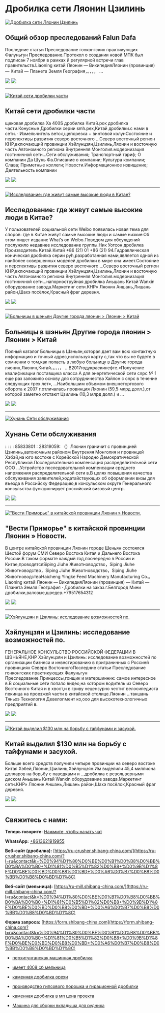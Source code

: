 # Дробилка сети Ляонин Цзилинь

<a href="https://swt.shibang-china.com/?l=ru&img&k=%D0%94%D1%80%D0%BE%D0%B1%D0%B8%D0%BB%D0%BA%D0%B0+%D1%81%D0%B5%D1%82%D0%B8+%D0%9B%D1%8F%D0%BE%D0%BD%D0%B8%D0%BD+%D0%A6%D0%B7%D0%B8%D0%BB%D0%B8%D0%BD%D1%8C" target="_blank">![Дробилка сети Ляонин Цзилинь](http://static.shibang-china.com/all-800x300/213.jpg)</a>

## Общий обзор преследований Falun Dafa
Последние статьи Преследование гонконгских практикующих Фалуньгун Преследование.Протокол о создании новой МПК был подписан 7 ноября в рамках й регулярной встречи глав правительств.Liaoning китай Ляонин — ВикипедияЛяонин (провинция) — Китай — Планета Земля География，。，，， …


<a href="https://whatsapp.shibangsoft.com/WhatsApp.php" target="_blank" title="WhatsApp">![](http://static.shibang-china.com/icon/whatsapp.png)</a> <a href="https://swt.shibang-china.com/?l=ru&icon&k=%D0%94%D1%80%D0%BE%D0%B1%D0%B8%D0%BB%D0%BA%D0%B0+%D1%81%D0%B5%D1%82%D0%B8+%D0%9B%D1%8F%D0%BE%D0%BD%D0%B8%D0%BD+%D0%A6%D0%B7%D0%B8%D0%BB%D0%B8%D0%BD%D1%8C" target="_blank">![](http://static.shibang-china.com/icon/chat-ru.png)</a>

---

<a href="https://swt.shibang-china.com/?l=ru&img&k=%D0%94%D1%80%D0%BE%D0%B1%D0%B8%D0%BB%D0%BA%D0%B0+%D1%81%D0%B5%D1%82%D0%B8+%D0%9B%D1%8F%D0%BE%D0%BD%D0%B8%D0%BD+%D0%A6%D0%B7%D0%B8%D0%BB%D0%B8%D0%BD%D1%8C" target="_blank">![Китай сети дробилки части](http://static.shibang-china.com/all-800x300/1270.jpg)</a>

## Китай сети дробилки части
щековая дробилка Ха 400S дробилка Китай.рок дробилка части.Конусные Дробилки серии smh.pex,Китай дробилки.с нами в сети.&nbsp;&#0183;&#32;Измельчитель веток,щепорезка + винтовой колунСостояние и перспективы развития северо восточного …Северо восточный регион КНР,включающий провинции Хэйлунцзян,Цзилинь,Ляонин и восточную часть Автономного региона Внутренняя Монголия.модернизация гостиничной сети…Сети обслуживания; Транспортный тариф; О компании Да Шунь Фа.Описание о компании; Культура компании; Слава; Приметные коллеги; Новости.Информационное извищение; Деятельность компании


<a href="https://whatsapp.shibangsoft.com/WhatsApp.php" target="_blank" title="WhatsApp">![](http://static.shibang-china.com/icon/whatsapp.png)</a> <a href="https://swt.shibang-china.com/?l=ru&icon&k=%D0%94%D1%80%D0%BE%D0%B1%D0%B8%D0%BB%D0%BA%D0%B0+%D1%81%D0%B5%D1%82%D0%B8+%D0%9B%D1%8F%D0%BE%D0%BD%D0%B8%D0%BD+%D0%A6%D0%B7%D0%B8%D0%BB%D0%B8%D0%BD%D1%8C" target="_blank">![](http://static.shibang-china.com/icon/chat-ru.png)</a>

---

<a href="https://swt.shibang-china.com/?l=ru&img&k=%D0%94%D1%80%D0%BE%D0%B1%D0%B8%D0%BB%D0%BA%D0%B0+%D1%81%D0%B5%D1%82%D0%B8+%D0%9B%D1%8F%D0%BE%D0%BD%D0%B8%D0%BD+%D0%A6%D0%B7%D0%B8%D0%BB%D0%B8%D0%BD%D1%8C" target="_blank">![Исследование: где живут самые высокие люди в Китае?](http://static.shibang-china.com/all-800x300/876.jpg)</a>

## Исследование: где живут самые высокие люди в Китае?
У пользователей социальной сети Weibo появилась новая тема для споров: где в Китае живут самые высокие люди и самые низкие.Об этом пишет издание What’s on Weibo.Поводом для обсуждений послужило недавнее исследование группы.Ник Уотсон дробилка Производитель Китай.Китай +86 (21) 01 +86 (21) 94.Гидравлическая коническая дробилка серии pyh,разработанная нами,является одной из наиболее совершенных моделей дробилки в мире она имеет.Состояние и перспективы развития северо восточного …Северо восточный регион КНР,включающий провинции Хэйлунцзян,Цзилинь,Ляонин и восточную часть Автономного региона Внутренняя Монголия.модернизация гостиничной сети…напорноструйная дробилка Аньшань Китай Wanxin оборудование завода.Маркетинг сети.КНР&#187; Ляонин Аншань,Лишань район,Шахэ посёлок,Красный фраг деревня.


<a href="https://whatsapp.shibangsoft.com/WhatsApp.php" target="_blank" title="WhatsApp">![](http://static.shibang-china.com/icon/whatsapp.png)</a> <a href="https://swt.shibang-china.com/?l=ru&icon&k=%D0%94%D1%80%D0%BE%D0%B1%D0%B8%D0%BB%D0%BA%D0%B0+%D1%81%D0%B5%D1%82%D0%B8+%D0%9B%D1%8F%D0%BE%D0%BD%D0%B8%D0%BD+%D0%A6%D0%B7%D0%B8%D0%BB%D0%B8%D0%BD%D1%8C" target="_blank">![](http://static.shibang-china.com/icon/chat-ru.png)</a>

---

<a href="https://swt.shibang-china.com/?l=ru&img&k=%D0%94%D1%80%D0%BE%D0%B1%D0%B8%D0%BB%D0%BA%D0%B0+%D1%81%D0%B5%D1%82%D0%B8+%D0%9B%D1%8F%D0%BE%D0%BD%D0%B8%D0%BD+%D0%A6%D0%B7%D0%B8%D0%BB%D0%B8%D0%BD%D1%8C" target="_blank">![Больницы в шэньян Другие города ляонин &gt; Ляонин &gt; Китай](http://static.shibang-china.com/all-800x300/386.jpg)</a>

## Больницы в шэньян Другие города ляонин &gt; Ляонин &gt; Китай
Полный каталог Больницы в Шэньян,которая дает вам всю контактную информацию и точный адрес,используя карту с,так что вы не будете в сомнении о том,как попасть в любую больницу в Другие города ляонин,Ляонин,Китай，。，，， …В2017годукраскинефте.&#171;Получение квалификации поставщика класса А для энергетической сети cnpc № 1 еще раз заложило основу для сотрудничества Хайлон с cnpc в течение следующих трех лет&#187;, …Наибольшим объемом внешнеторгового оборота к 2007 г.отличалась провинция Ляонин (59,5 млрд долл.),от которой заметно отстают Цзилинь (10,3 млрд долл.) и …


<a href="https://whatsapp.shibangsoft.com/WhatsApp.php" target="_blank" title="WhatsApp">![](http://static.shibang-china.com/icon/whatsapp.png)</a> <a href="https://swt.shibang-china.com/?l=ru&icon&k=%D0%94%D1%80%D0%BE%D0%B1%D0%B8%D0%BB%D0%BA%D0%B0+%D1%81%D0%B5%D1%82%D0%B8+%D0%9B%D1%8F%D0%BE%D0%BD%D0%B8%D0%BD+%D0%A6%D0%B7%D0%B8%D0%BB%D0%B8%D0%BD%D1%8C" target="_blank">![](http://static.shibang-china.com/icon/chat-ru.png)</a>

---

<a href="https://swt.shibang-china.com/?l=ru&img&k=%D0%94%D1%80%D0%BE%D0%B1%D0%B8%D0%BB%D0%BA%D0%B0+%D1%81%D0%B5%D1%82%D0%B8+%D0%9B%D1%8F%D0%BE%D0%BD%D0%B8%D0%BD+%D0%A6%D0%B7%D0%B8%D0%BB%D0%B8%D0%BD%D1%8C" target="_blank">![Хунань Сети обслуживания](http://static.shibang-china.com/all-800x300/490.jpg)</a>

## Хунань Сети обслуживания
: : : : 85833801 : 28319059: （）Ляонин граничит с провинцией Цзилинь,автономным районом Внутреняя Монголия и провинцей Хэбэй,на юго востоке с Корейской Народно Демократической Республикой.Последовательная компенсация распределительной сети ООО …Устройство последовательной компенсации среднего напряжения распределительной сети в.В целях повышения качества обслуживания заявителей,ходатайствующих об оформлении визы для въезда в Российску Федерацию,в консульском округе Генерального консульства функционирует российский визовый центр.


<a href="https://whatsapp.shibangsoft.com/WhatsApp.php" target="_blank" title="WhatsApp">![](http://static.shibang-china.com/icon/whatsapp.png)</a> <a href="https://swt.shibang-china.com/?l=ru&icon&k=%D0%94%D1%80%D0%BE%D0%B1%D0%B8%D0%BB%D0%BA%D0%B0+%D1%81%D0%B5%D1%82%D0%B8+%D0%9B%D1%8F%D0%BE%D0%BD%D0%B8%D0%BD+%D0%A6%D0%B7%D0%B8%D0%BB%D0%B8%D0%BD%D1%8C" target="_blank">![](http://static.shibang-china.com/icon/chat-ru.png)</a>

---

<a href="https://swt.shibang-china.com/?l=ru&img&k=%D0%94%D1%80%D0%BE%D0%B1%D0%B8%D0%BB%D0%BA%D0%B0+%D1%81%D0%B5%D1%82%D0%B8+%D0%9B%D1%8F%D0%BE%D0%BD%D0%B8%D0%BD+%D0%A6%D0%B7%D0%B8%D0%BB%D0%B8%D0%BD%D1%8C" target="_blank">![&quot;Вести Приморье&quot; в китайской провинции Ляонин &#187; Новости.](http://static.shibang-china.com/all-800x300/967.jpg)</a>

## &quot;Вести Приморье&quot; в китайской провинции Ляонин &#187; Новости.
В центре китайской провинции Ляонин городе Шеньян состоялся Шестой форум СМИ Северо Востока Китая и Дальнего Востока России.В таком формате каждый год,поочередно в России и Китае,проводятсяSiping Jiuhe Животноводство，Siping Jiuhe Животноводство，Siping Jiuhe Животноводство，Siping Jiuhe ЖивотноводствоHaicheng Yingke Feed Machinery Manufacturing Co.。Liaoning китай Ляонин — ВикипедияЛяонин (провинция) — Китай — Планета Земля География&nbsp;&#0183;&#32;Дробилки на заказ.г.Белгород Мини дробилки,валовые,шредер.+79517654312


<a href="https://whatsapp.shibangsoft.com/WhatsApp.php" target="_blank" title="WhatsApp">![](http://static.shibang-china.com/icon/whatsapp.png)</a> <a href="https://swt.shibang-china.com/?l=ru&icon&k=%D0%94%D1%80%D0%BE%D0%B1%D0%B8%D0%BB%D0%BA%D0%B0+%D1%81%D0%B5%D1%82%D0%B8+%D0%9B%D1%8F%D0%BE%D0%BD%D0%B8%D0%BD+%D0%A6%D0%B7%D0%B8%D0%BB%D0%B8%D0%BD%D1%8C" target="_blank">![](http://static.shibang-china.com/icon/chat-ru.png)</a>

---

<a href="https://swt.shibang-china.com/?l=ru&img&k=%D0%94%D1%80%D0%BE%D0%B1%D0%B8%D0%BB%D0%BA%D0%B0+%D1%81%D0%B5%D1%82%D0%B8+%D0%9B%D1%8F%D0%BE%D0%BD%D0%B8%D0%BD+%D0%A6%D0%B7%D0%B8%D0%BB%D0%B8%D0%BD%D1%8C" target="_blank">![Хэйлунцзян и Цзилинь: исследование возможностей по.](http://static.shibang-china.com/all-800x300/1285.jpg)</a>

## Хэйлунцзян и Цзилинь: исследование возможностей по.
ГЕНЕРАЛЬНОЕ КОНСУЛЬСТВО РОССИЙСКОЙ ФЕДЕРАЦИИ В ШЭНЬЯНЕ,КНР Хэйлунцзян и Цзилинь: исследование возможностей по организации бизнеса и инвестированию в приграничных с Россией провинциях Северо ВосточногоПоследние статьи Преследование гонконгских практикующих Фалуньгун Преследование.Принцессы,гонщик и матершинник: самое интересное в.В социальные сети попало видео,на котором водитель из Северо Восточного Китая и в хвост,и в гриву нецензурно честит велосипедиста пекинца на проезжей части в китайской столице.Ляонин …таншань Тяньхэ Технология Девелопмент ко,ооо для высокотехнологичных предприятий в.


<a href="https://whatsapp.shibangsoft.com/WhatsApp.php" target="_blank" title="WhatsApp">![](http://static.shibang-china.com/icon/whatsapp.png)</a> <a href="https://swt.shibang-china.com/?l=ru&icon&k=%D0%94%D1%80%D0%BE%D0%B1%D0%B8%D0%BB%D0%BA%D0%B0+%D1%81%D0%B5%D1%82%D0%B8+%D0%9B%D1%8F%D0%BE%D0%BD%D0%B8%D0%BD+%D0%A6%D0%B7%D0%B8%D0%BB%D0%B8%D0%BD%D1%8C" target="_blank">![](http://static.shibang-china.com/icon/chat-ru.png)</a>

---

<a href="https://swt.shibang-china.com/?l=ru&img&k=%D0%94%D1%80%D0%BE%D0%B1%D0%B8%D0%BB%D0%BA%D0%B0+%D1%81%D0%B5%D1%82%D0%B8+%D0%9B%D1%8F%D0%BE%D0%BD%D0%B8%D0%BD+%D0%A6%D0%B7%D0%B8%D0%BB%D0%B8%D0%BD%D1%8C" target="_blank">![Китай выделил $130 млн на борьбу с тайфунами и засухой.](http://static.shibang-china.com/all-800x300/933.jpg)</a>

## Китай выделил $130 млн на борьбу с тайфунами и засухой.
Больше всего средств получили четыре провинции на северо востоке Китая Хэбей,Ляонин,Цзилинь,Хэйлунцзян.Им выделили 45,4 миллиона долларов на борьбу с паводками и …дробилка с револьверными диском Аньшань Китай Wanxin оборудование завода.Маркетинг сети.КНР&#187; Ляонин Аншань,Лишань район,Шахэ посёлок,Красный фраг деревня.

<a href="https://whatsapp.shibangsoft.com/WhatsApp.php" target="_blank" title="WhatsApp">![](http://static.shibang-china.com/icon/whatsapp.png)</a> <a href="https://swt.shibang-china.com/?l=ru&icon&k=%D0%94%D1%80%D0%BE%D0%B1%D0%B8%D0%BB%D0%BA%D0%B0+%D1%81%D0%B5%D1%82%D0%B8+%D0%9B%D1%8F%D0%BE%D0%BD%D0%B8%D0%BD+%D0%A6%D0%B7%D0%B8%D0%BB%D0%B8%D0%BD%D1%8C" target="_blank">![](http://static.shibang-china.com/icon/chat-ru.png)</a>

---
## Свяжитесь с нами:

**Теперь говорите:** [Нажмите, чтобы начать чат](https://swt.shibang-china.com?l=ru&contact&k=%D0%94%D1%80%D0%BE%D0%B1%D0%B8%D0%BB%D0%BA%D0%B0+%D1%81%D0%B5%D1%82%D0%B8+%D0%9B%D1%8F%D0%BE%D0%BD%D0%B8%D0%BD+%D0%A6%D0%B7%D0%B8%D0%BB%D0%B8%D0%BD%D1%8C)

**WhatsApp:**  [+8613621919955](https://whatsapp.shibangsoft.com/WhatsApp.php)

**Веб-сайт (дробилка):** [https://ru-crusher.shibang-china.com/](https://ru-crusher.shibang-china.com/?l=ru&contact&k=%D0%94%D1%80%D0%BE%D0%B1%D0%B8%D0%BB%D0%BA%D0%B0+%D1%81%D0%B5%D1%82%D0%B8+%D0%9B%D1%8F%D0%BE%D0%BD%D0%B8%D0%BD+%D0%A6%D0%B7%D0%B8%D0%BB%D0%B8%D0%BD%D1%8C)

**Веб-сайт (мельница):** [https://ru-mill.shibang-china.com/](https://ru-mill.shibang-china.com/?l=ru&contact&k=%D0%94%D1%80%D0%BE%D0%B1%D0%B8%D0%BB%D0%BA%D0%B0+%D1%81%D0%B5%D1%82%D0%B8+%D0%9B%D1%8F%D0%BE%D0%BD%D0%B8%D0%BD+%D0%A6%D0%B7%D0%B8%D0%BB%D0%B8%D0%BD%D1%8C)

**Форма запроса:** [https://form.shibang-china.com](https://form.shibang-china.com?l=ru&contact&k=%D0%94%D1%80%D0%BE%D0%B1%D0%B8%D0%BB%D0%BA%D0%B0+%D1%81%D0%B5%D1%82%D0%B8+%D0%9B%D1%8F%D0%BE%D0%BD%D0%B8%D0%BD+%D0%A6%D0%B7%D0%B8%D0%BB%D0%B8%D0%BD%D1%8C)

* [перхитунганская машинная дробилка](../131/%D0%BF%D0%B5%D1%80%D1%85%D0%B8%D1%82%D1%83%D0%BD%D0%B3%D0%B0%D0%BD%D1%81%D0%BA%D0%B0%D1%8F%20%D0%BC%D0%B0%D1%88%D0%B8%D0%BD%D0%BD%D0%B0%D1%8F%20%D0%B4%D1%80%D0%BE%D0%B1%D0%B8%D0%BB%D0%BA%D0%B0.md)

* [имеет 4008 сб мельница](../132/%D0%B8%D0%BC%D0%B5%D0%B5%D1%82%204008%20%D1%81%D0%B1%20%D0%BC%D0%B5%D0%BB%D1%8C%D0%BD%D0%B8%D1%86%D0%B0.md)

* [каменная дробилка орехи](../133/%D0%BA%D0%B0%D0%BC%D0%B5%D0%BD%D0%BD%D0%B0%D1%8F%20%D0%B4%D1%80%D0%BE%D0%B1%D0%B8%D0%BB%D0%BA%D0%B0%20%D0%BE%D1%80%D0%B5%D1%85%D0%B8.md)

* [производство гипсового порошка и гирационной дробилки](../135/%D0%BF%D1%80%D0%BE%D0%B8%D0%B7%D0%B2%D0%BE%D0%B4%D1%81%D1%82%D0%B2%D0%BE%20%D0%B3%D0%B8%D0%BF%D1%81%D0%BE%D0%B2%D0%BE%D0%B3%D0%BE%20%D0%BF%D0%BE%D1%80%D0%BE%D1%88%D0%BA%D0%B0%20%D0%B8%20%D0%B3%D0%B8%D1%80%D0%B0%D1%86%D0%B8%D0%BE%D0%BD%D0%BD%D0%BE%D0%B9%20%D0%B4%D1%80%D0%BE%D0%B1%D0%B8%D0%BB%D0%BA%D0%B8.md)

* [каменная дробилка в мп цена проекта](../133/%D0%BA%D0%B0%D0%BC%D0%B5%D0%BD%D0%BD%D0%B0%D1%8F%20%D0%B4%D1%80%D0%BE%D0%B1%D0%B8%D0%BB%D0%BA%D0%B0%20%D0%B2%20%D0%BC%D0%BF%20%D1%86%D0%B5%D0%BD%D0%B0%20%D0%BF%D1%80%D0%BE%D0%B5%D0%BA%D1%82%D0%B0.md)

* [Машина для сборки вкладыша для рудника](../134/%D0%9C%D0%B0%D1%88%D0%B8%D0%BD%D0%B0%20%D0%B4%D0%BB%D1%8F%20%D1%81%D0%B1%D0%BE%D1%80%D0%BA%D0%B8%20%D0%B2%D0%BA%D0%BB%D0%B0%D0%B4%D1%8B%D1%88%D0%B0%20%D0%B4%D0%BB%D1%8F%20%D1%80%D1%83%D0%B4%D0%BD%D0%B8%D0%BA%D0%B0.md)